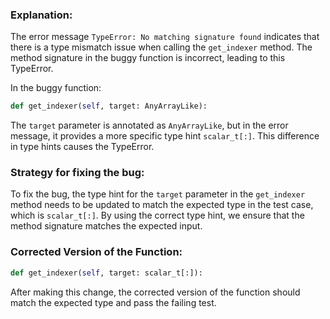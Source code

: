 ### Explanation:
The error message `TypeError: No matching signature found` indicates that there is a type mismatch issue when calling the `get_indexer` method. The method signature in the buggy function is incorrect, leading to this TypeError.

In the buggy function:
```python
def get_indexer(self, target: AnyArrayLike):
```
The `target` parameter is annotated as `AnyArrayLike`, but in the error message, it provides a more specific type hint `scalar_t[:]`. This difference in type hints causes the TypeError.

### Strategy for fixing the bug:
To fix the bug, the type hint for the `target` parameter in the `get_indexer` method needs to be updated to match the expected type in the test case, which is `scalar_t[:]`. By using the correct type hint, we ensure that the method signature matches the expected input.

### Corrected Version of the Function:
```python
def get_indexer(self, target: scalar_t[:]):
```

After making this change, the corrected version of the function should match the expected type and pass the failing test.